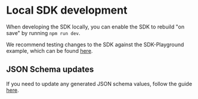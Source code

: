 # Local SDK development

When developing the SDK locally, you can enable the SDK to rebuild "on save" by running `npm run dev`.

We recommend testing changes to the SDK against the SDK-Playground example, which can be found [here](https://github.com/discord/embedded-app-sdk-examples/tree/main/sdk-playground#testing-sdk-changes-locally).

## JSON Schema updates

If you need to update any generated JSON schema values, follow the guide [here](/docs/schema-gen.md).
